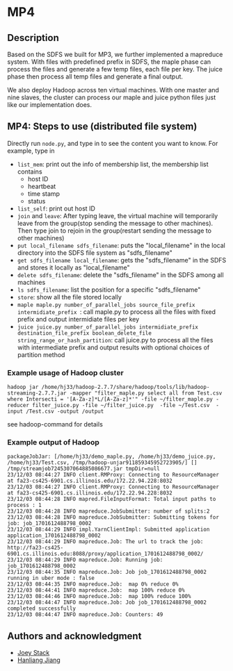 # MP4
## Description

Based on the SDFS we built for MP3, we further implemented a mapreduce system. With files with predefined prefix in SDFS, the maple phase can process the files and generate a few temp files, each file per key. The juice phase then process all temp files and generate a final output.

We also deploy Hadoop across ten virtual machines. With one master and nine slaves, the cluster can process our maple and juice python files just like our implementation does.


## MP4: Steps to use (distributed file system)

Directly run `node.py`, and type in to see the content you want to know. For example, type in

* `list_mem`: print out the info of membership list, the membership list contains
  * host ID
  * heartbeat
  * time stamp
  * status
* `list_self`: print out host ID
* `join` and `leave`: After typing leave, the virtual machine will temporarily leave from the group(stop sending the message to other machines). Then type join to rejoin in the group(restart sending the message to other machines)
* `put local_filename sdfs_filename`: puts the "local_filename" in the local directory into the SDFS file system as "sdfs_filename"
* `get sdfs_filename local_filename`: gets the "sdfs_filename" in the SDFS and stores it locally as "local_filename"
* `delete sdfs_filename`: delete the "sdfs_filename" in the SDFS among all machines
* `ls sdfs_filename`: list the position for a specific "sdfs_filename"
* `store`: show all the file stored locally
* `maple maple.py number_of_parallel_jobs source_file_prefix intermidiate_prefix `: call maple.py to process all the files with fixed prefix and output intermidiate files per key
* `juice juice.py number_of_parallel_jobs intermidiate_prefix destination_file_prefix boolean_delete_file string_range_or_hash_partition`: call juice.py to process all the files with intermediate prefix and output results with optional choices of partition method 

### Example usage of Hadoop cluster

```
hadoop jar /home/hj33/hadoop-2.7.7/share/hadoop/tools/lib/hadoop-streaming-2.7.7.jar -mapper "filter_maple.py select all from Test.csv where Intersecti = '[A-Za-z]*L/[A-Za-z]*'" -file ~/filter_maple.py -reducer filter_juice.py -file ~/filter_juice.py  -file ~/Test.csv  -input /Test.csv -output /output   
```
see hadoop-command for details

### Example output of Hadoop

```
packageJobJar: [/home/hj33/demo_maple.py, /home/hj33/demo_juice.py, /home/hj33/Test.csv, /tmp/hadoop-unjar911859345952723905/] [] /tmp/streamjob7245307064885086677.jar tmpDir=null
23/12/03 08:44:27 INFO client.RMProxy: Connecting to ResourceManager at fa23-cs425-6901.cs.illinois.edu/172.22.94.228:8032
23/12/03 08:44:27 INFO client.RMProxy: Connecting to ResourceManager at fa23-cs425-6901.cs.illinois.edu/172.22.94.228:8032
23/12/03 08:44:28 INFO mapred.FileInputFormat: Total input paths to process : 1
23/12/03 08:44:28 INFO mapreduce.JobSubmitter: number of splits:2
23/12/03 08:44:28 INFO mapreduce.JobSubmitter: Submitting tokens for job: job_1701612488798_0002
23/12/03 08:44:29 INFO impl.YarnClientImpl: Submitted application application_1701612488798_0002
23/12/03 08:44:29 INFO mapreduce.Job: The url to track the job: http://fa23-cs425-6901.cs.illinois.edu:8088/proxy/application_1701612488798_0002/
23/12/03 08:44:29 INFO mapreduce.Job: Running job: job_1701612488798_0002
23/12/03 08:44:35 INFO mapreduce.Job: Job job_1701612488798_0002 running in uber mode : false
23/12/03 08:44:35 INFO mapreduce.Job:  map 0% reduce 0%
23/12/03 08:44:41 INFO mapreduce.Job:  map 100% reduce 0%
23/12/03 08:44:46 INFO mapreduce.Job:  map 100% reduce 100%
23/12/03 08:44:47 INFO mapreduce.Job: Job job_1701612488798_0002 completed successfully
23/12/03 08:44:47 INFO mapreduce.Job: Counters: 49
```

## Authors and acknowledgment
* [Joey Stack](mailto:jkstack2@illinois.edu)
* [Hanliang Jiang](mailto:hj33@illinois.edu)
